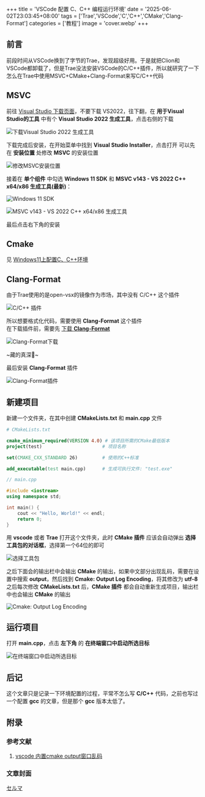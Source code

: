+++
title = 'VSCode 配置 C、C++ 编程运行环境'
date = '2025-06-02T23:03:45+08:00'
tags = ['Trae','VSCode','C','C++','CMake','Clang-Format']
categories = ['教程']
image = 'cover.webp'
+++

## 前言
前段时间从VSCode换到了字节的Trae，发现超级好用。于是就把Clion和VSCode都卸载了，但是Trae没法安装VSCode的C/C++插件，所以就研究了一下怎么在Trae中使用MSVC+CMake+Clang-Format来写C/C++代码

## MSVC
前往 [Visual Studio 下载页面](https://visualstudio.microsoft.com/zh-hans/downloads/)，不要下载 VS2022，往下翻，在 **用于Visual Studio的工具** 中有个 **Visual Studio 2022 生成工具**，点击右侧的下载

![下载Visual Studio 2022 生成工具](download-vs.webp)

下载完成后安装，在开始菜单中找到 **Visual Studio Installer**，点击打开
可以先在 **安装位置** 处修改 **MSVC** 的安装位置

![修改MSVC安装位置](vs-path.webp)

接着在 **单个组件** 中勾选 **Windows 11 SDK** 和 **MSVC v143 - VS 2022 C++ x64/x86 生成工具(最新)**：

![Windows 11 SDK](win-11-sdk.webp)

![MSVC v143 - VS 2022 C++ x64/x86 生成工具](msvc.webp)

最后点击右下角的安装

## Cmake
见 [Windows11上配置C、C++环境](https://www.trrw.tech/p/windows11%E4%B8%8A%E9%85%8D%E7%BD%AEcc-%E7%8E%AF%E5%A2%83/#cmake)

## Clang-Format
由于Trae使用的是open-vsx的镜像作为市场，其中没有 C/C++ 这个插件

![C/C++ 插件](extension-c.webp)

所以想要格式化代码，需要使用 **Clang-Format** 这个插件  
在下载插件前，需要先 [下载 **Clang-Format**](https://llvm.org/builds/)  

![Clang-Format下载](download-clang-format.webp)

~藏的真深🫠~

最后安装 **Clang-Format** 插件

![Clang-Format插件](extension-clang-format.webp)

## 新建项目
新建一个文件夹，在其中创建 **CMakeLists.txt** 和 **main.cpp** 文件
```cmake
# CMakeLists.txt

cmake_minimum_required(VERSION 4.0) # 该项目所需的CMake最低版本
project(test)                      # 项目名称

set(CMAKE_CXX_STANDARD 26)         # 使用的C++标准

add_executable(test main.cpp)      # 生成可执行文件: "test.exe"
```

```cpp
// main.cpp

#include <iostream>
using namespace std;

int main() {
    cout << "Hello, World!" << endl;
    return 0;
}
```

用 **vscode** 或者 **Trae** 打开这个文件夹，此时 **CMake 插件** 应该会自动弹出 **选择工具包的对话框**，选择第一个64位的即可

![选择工具包](select-toolkit.webp)

之后下面会的输出栏中会输出 **CMake** 的输出，如果中文部分出现乱码，需要在设置中搜索 **output**，然后找到 **Cmake: Output Log Encoding**，将其修改为 **utf-8**  
之后每次修改 **CMakeLists.txt** 后，**CMake 插件** 都会自动重新生成项目，输出栏中也会输出 **CMake** 的输出

![Cmake: Output Log Encoding](cmake-output-setting.webp)

## 运行项目
打开 **main.cpp**，点击 **左下角** 的 **在终端窗口中启动所选目标**

![在终端窗口中启动所选目标](run-command.webp)

## 后记
这个文章只是记录一下环境配置的过程，平常不怎么写 **C/C++** 代码，之前也写过一个配置 **gcc** 的文章，但是那个 **gcc** 版本太低了。

## 附录
### 参考文献
1. [vscode 内置cmake output窗口乱码](https://blog.csdn.net/braised_fish/article/details/116236406)

### 文章封面
[セルマ](https://www.pixiv.net/artworks/126908719)

